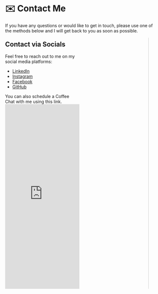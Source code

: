 # ✉️ Contact Me

If you have any questions or would like to get in touch, please use one of the methods below and I will get back to you as soon as possible.
<div style="display: flex; justify-content: space-between; margin-top: -20px;">
  <div style="width: 48%;">
    <h2>Contact via Socials</h2>
    <p>Feel free to reach out to me on my social media platforms:</p>
    <ul>
      <li><a href="https://www.linkedin.com/in/pratyushsudhakar/" target="_blank">LinkedIn</a></li>
      <li><a href="https://instagram.com/pratyush.sudhakar" target="_blank">Instagram</a></li>
      <li><a href="https://www.facebook.com/pratyush.sudhakar" target="_blank">Facebook</a></li>
      <li><a href="https://github.com/pratyush1712" target="_blank">GitHub</a></li>
    </ul>
    You can also schedule a Coffee Chat with me using this link.
    <!-- Google Calendar Appointment Scheduling begin -->
    <iframe src="https://calendar.google.com/calendar/appointments/schedules/AcZssZ24r4Eo1Cl0VVTx14hXYlSbht20fuJO9rVIUedancysGgK1UjceqgVlk9CnShHRE1Obv_wp5fTV?gv=true" style="border: 0" width="100%" height="600" frameborder="0"></iframe>
    <!-- end Google Calendar Appointment Scheduling -->
  </div>
  <div style="border-left: 1px solid #ccc; margin: 20px 20px 0px; padding:8px;"></div>
</div>